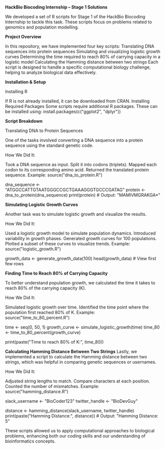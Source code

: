 **HackBio Biocoding Internship – Stage 1 Solutions**

We developed a set of R scripts for Stage 1 of the HackBio Biocoding Internship to tackle this task. These scripts focus on problems related to genomics and population modelling.

**Project Overview**

In this repository, we have implemented four key scripts:
Translating DNA sequences into protein sequences
Simulating and visualizing logistic growth curves
Determining the time required to reach 80% of carrying capacity in a logistic model
Calculating the Hamming distance between two strings
Each script is designed to handle a specific computational biology challenge, helping to analyze biological data effectively.

**Installation & Setup**

Installing R

If R is not already installed, it can be downloaded from CRAN.
Installing Required Packages
Some scripts require additional R packages. These can be installed using:
install.packages(c("ggplot2", "dplyr"))

**Script Breakdown**

Translating DNA to Protein Sequences

One of the tasks involved converting a DNA sequence into a protein sequence using the standard genetic code.

How We Did It:

Took a DNA sequence as input.
Split it into codons (triplets).
Mapped each codon to its corresponding amino acid.
Returned the translated protein sequence.
Example:
source("dna_to_protein.R")

dna_sequence <- "ATGGCCATTGTAATGGGCCGCTGAAAGGGTGCCCGATAG"
protein <- dna_to_protein(dna_sequence)
print(protein)  # Output: "MAMIVMGRAKGA*"

**Simulating Logistic Growth Curves**

Another task was to simulate logistic growth and visualize the results.

How We Did It:

Used a logistic growth model to simulate population dynamics.
Introduced variability in growth phases.
Generated growth curves for 100 populations.
Plotted a subset of these curves to visualize trends.
Example:
source("logistic_growth.R")

growth_data <- generate_growth_data(100)
head(growth_data)  # View first few rows

**Finding Time to Reach 80% of Carrying Capacity**

To better understand population growth, we calculated the time it takes to reach 80% of the carrying capacity (K).

How We Did It:

Simulated logistic growth over time.
Identified the time point where the population first reached 80% of K.
Example:
source("time_to_80_percent.R")

time <- seq(0, 50, 1)
growth_curve <- simulate_logistic_growth(time)
time_80 <- time_to_80_percent(growth_curve)

print(paste("Time to reach 80% of K:", time_80))

**Calculating Hamming Distance Between Two Strings**
Lastly, we implemented a script to calculate the Hamming distance between two strings, which was helpful in comparing genetic sequences or usernames.

How We Did It:

Adjusted string lengths to match.
Compare characters at each position.
Counted the number of mismatches.
Example:
source("hamming_distance.R")

slack_username <- "BioCoder123"
twitter_handle <- "BioDevGuy"

distance <- hamming_distance(slack_username, twitter_handle)
print(paste("Hamming Distance:", distance))  # Output: "Hamming Distance: 5"

These scripts allowed us to apply computational approaches to biological problems, enhancing both our coding skills and our understanding of bioinformatics concepts.

